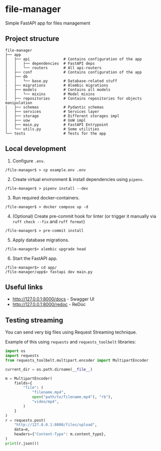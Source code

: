 # file-manager
Simple FastAPI app for files management

## Project structure

```
file-manager
├── app
│   ├── api               # Contains configuration of the app
│   │   ├── dependencies  # FastAPI deps
│   │   └── routers       # All api-routers
│   ├── conf              # Contains configuration of the app
│   ├── db
│   │   └── base.py       # Database-related stuff
|   ├── migrations        # Alembic migrations
│   ├── models            # Contains all models
│   │   └── mixins        # Model mixins
│   ├── repositories      # Contains repositories for objects manipulation
│   ├── schemas           # Pydantic schemas
│   ├── services          # Services layer
│   ├── storage           # Different storages impl
│   ├── uow               # UoW impl
│   ├── main.py           # FastAPI Entrypoint
│   └── utils.py          # Some utilities
└── tests                 # Tests for the app
```

## Local development

1. Configure `.env`.

```shell
/file-manager$ > cp example.env .env
```

2. Create virtual environment & install dependencies using `pipenv`.

```shell
/file-manager$ > pipenv install --dev
```

3. Run required docker-containers.

```shell
/file-manager$ > docker compose up -d
```

4. (Optional) Create pre-commit hook for linter (or trigger it manually via `ruff check --fix` and `ruff format`)

```shell
/file-manager$ > pre-commit install
```

5. Apply database migrations.

```shell
/file-manager$> alembic upgrade head
```

6. Start the FastAPI app.

```shell
/file-manager$> cd app/
/file-manager/app$> fastapi dev main.py
```

## Useful links

- http://127.0.0.1:8000/docs - Swagger UI
- http://127.0.0.1:8000/redoc - ReDoc


## Testing streaming

You can send very big files using Request Streaming technique.

Example of this using `requests` and `requests_toolbelt` libraries:

```python
import os
import requests
from requests_toolbelt.multipart.encoder import MultipartEncoder

current_dir = os.path.dirname(__file__)

m = MultipartEncoder(
    fields={
        "file": (
            "filename.mp4",
            open("path/to/filename.mp4"), "rb"),
            "video/mp4",
        )
    }
)
r = requests.post(
    "http://127.0.0.1:8000/files/upload",
    data=m,
    headers={"Content-Type": m.content_type},
)
print(r.json())
```
